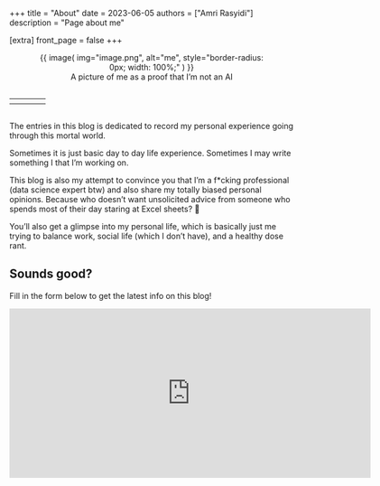 +++
title = "About"
date = 2023-06-05
authors = ["Amri Rasyidi"]
description = "Page about me"

[extra]
front_page = false
+++

<figure style="text-align:center">
      {{ image( img="image.png", alt="me", style="border-radius: 0px; width: 100%;" ) }}
      <figcaption>A picture of me as a proof that I’m not an AI</figcaption>
</figure>

<div style="display: flex; justify-content: center;">
    <table>
        <th>
            <a href="https://www.linkedin.com/in/amri-rasyidi/" target="_blank">
                <i class="fab fa-linkedin fa-2x"></i>
            </a>
        </th>
        <th>
            <a href="https://github.com/amrirasyidi" target="_blank">
                <i class="fab fa-github fa-2x"></i>
            </a>
        </th>
        <th>
            <a href="https://www.instagram.com/amrirrr/?hl=en" target="_blank">
                <i class="fab fa-instagram fa-2x"></i>
            </a>
        </th>
        <th>
            <a href="https://discord.com/users/440182319761063936" target="_blank">
                <i class="fa-brands fa-discord fa-2xl"></i>
            </a>
        </th>
    </table>
</div>


The entries in this blog is dedicated to record my personal experience going through this mortal world.

Sometimes it is just basic day to day life experience. Sometimes I may write something I that I’m working on.

This blog is also my attempt to convince you that I’m a f*cking professional (data science expert btw) and also share my totally biased personal opinions. Because who doesn’t want unsolicited advice from someone who spends most of their day staring at Excel sheets? 🗿

You’ll also get a glimpse into my personal life, which is basically just me trying to balance work, social life (which I don’t have), and a healthy dose rant.

## Sounds good? 
Fill in the form below to get the latest info on this blog!

<iframe src="https://docs.google.com/forms/d/e/1FAIpQLSfk7HqxOlHiZYLQZhd7BtblQdSGgg6WdBmX6Bfi37xpWBjoxQ/viewform?embedded=true" width="640" height="300" frameborder="0" marginheight="0" marginwidth="0">Loading…</iframe>

<!-- https://forms.gle/F6tjxsaocscHJ3LR8 -->